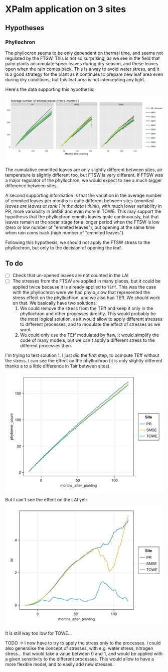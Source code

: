 # XPalm application on 3 sites


## Hypotheses

### Phyllochron

The phyllocron seems to be only dependent on thermal time, and seems not regulated by the FTSW. This is not so surprising, as we see in the field that palm plants accumulate spear leaves during dry season, and these leaves open when the rain comes back. This is a way to avoid water stress, and it is a good strategy for the plant as it continues to prepare new leaf area even during dry conditions, but this leaf area is not intercepting any light.

Here's the data supporting this hypothesis:

![Phyllochron](0-data/validation/n_leaves_cumulated.png)

The cumulative emmitted leaves are only slightly different between sites, air temperature is slightly different too, but FTSW is very different. If FTSW was a major regulator of the phyllochron, we would expect to see a much bigger difference between sites.

A second supporting information is that the variation in the average number of emmited leaves per months is quite different between sites (*emmited leaves are leaves at rank 1 in the data I think*), with much lower variability in PR, more variability in SMSE and even more in TOWE. This may support the hypothesis that the phyllochron emmits leaves quite continuously, but that leaves remain at the spear stage for a longer period when the FTSW is low (zero or low number of "emmited leaves"), but opening at the same time when rain coms back (high number of "emmited leaves").

Following this hypothesis, we should not apply the FTSW stress to the phyllochron, but only to the decision of opening the leaf.

## To do

- [ ] Check that un-opened leaves are not counted in the LAI
- [ ] The stresses from the FTSW are applied in many places, but it could be applied twice because it is already applied to `TEff`. This was the case with the phyllochron were we had phylo_slow that represented the stress effect on the phyllochron, and we also had TEff. We should work on that. We basically have two solutions:
  1. We could remove the stress from the TEff and keep it only in the phyllochron and other processes directly. This would probably be the most logical solution, as it would allow to apply different stresses to different processes, and to modulate the effect of stresses as we want.
  2. We could only use the TEff modulated by ftsw, it would simplify the code of many models, but we can't apply a different stress to the different processes then.

I'm trying to test solution 1. I just did the first step, to compute TEff without the stress. I can see the effect on the phyllochron (it is only slightly different thanks a to a little difference in Tair between sites).

![Phytomer count](assets/phytomer_count.png)

But I can't see the effect on the LAI yet:

![LAI](assets/lai.png)

It is still way too low for TOWE...

TODO -> I now have to try to apply the stress only to the processes. I could also generalise the concept of stresses, with e.g. water stress, nitrogen stress... that would take a value between 0 and 1, and would be applied with a given sensitivity to the different processes. This would allow to have a more flexible model, and to easily add new stresses.